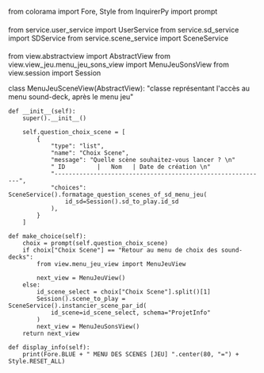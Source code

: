 from colorama import Fore, Style
from InquirerPy import prompt

####
from service.user_service import UserService
from service.sd_service import SDService
from service.scene_service import SceneService

####
from view.abstractview import AbstractView
from view.view_jeu.menu_jeu_sons_view import MenuJeuSonsView
from view.session import Session


class MenuJeuSceneView(AbstractView):
    "classe représentant l'accès au menu sound-deck, après le menu jeu"

    def __init__(self):
        super().__init__()

        self.question_choix_scene = [
            {
                "type": "list",
                "name": "Choix Scene",
                "message": "Quelle scène souhaitez-vous lancer ? \n"
                " ID         |   Nom   | Date de création \n"
                "------------------------------------------------------------",
                "choices": SceneService().formatage_question_scenes_of_sd_menu_jeu(
                    id_sd=Session().sd_to_play.id_sd
                ),
            }
        ]

    def make_choice(self):
        choix = prompt(self.question_choix_scene)
        if choix["Choix Scene"] == "Retour au menu de choix des sound-decks":
            from view.menu_jeu_view import MenuJeuView

            next_view = MenuJeuView()
        else:
            id_scene_select = choix["Choix Scene"].split()[1]
            Session().scene_to_play = SceneService().instancier_scene_par_id(
                id_scene=id_scene_select, schema="ProjetInfo"
            )
            next_view = MenuJeuSonsView()
        return next_view

    def display_info(self):
        print(Fore.BLUE + " MENU DES SCENES [JEU] ".center(80, "=") + Style.RESET_ALL)
